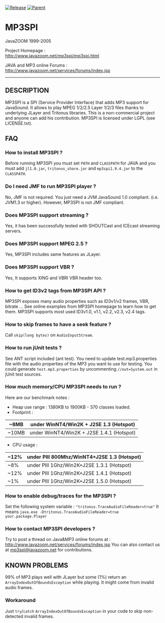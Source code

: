 [![Release](https://jitpack.io/v/umjammer/mp3spi.svg)](https://jitpack.io/#umjammer/mp3spi) [![Parent](https://img.shields.io/badge/Parent-vavi--sound--sandbox-pink)](https://github.com/umjammer/vavi-sound-sandbox)

# MP3SPI

 JavaZOOM 1999-2005

 Project Homepage :<br/>
   http://www.javazoom.net/mp3spi/mp3spi.html 

 JAVA and MP3 online Forums :<br/>
   http://www.javazoom.net/services/forums/index.jsp

----

## DESCRIPTION

MP3SPI is a SPI (Service Provider Interface) that adds MP3 support for JavaSound.
It allows to play MPEG 1/2/2.5 Layer 1/2/3 files thanks to underlying JLayer
and Tritonus libraries. This is a non-commercial project and anyone can add his 
contribution. MP3SPI is licensed under LGPL (see LICENSE.txt).


## FAQ

### How to install MP3SPI ?

  Before running MP3SPI you must set `PATH` and `CLASSPATH` for JAVA
  and you must add `jl1.0.jar`, `tritonus_share.jar` and `mp3spi1.9.4.jar` to the `CLASSPATH`.

### Do I need JMF to run MP3SPI player ?

  No, JMF is not required. You just need a JVM JavaSound 1.0 compliant.
  (i.e. JVM1.3 or higher). However, MP3SPI is not JMF compliant.

### Does MP3SPI support streaming ?

  Yes, it has been successfully tested with SHOUTCast and ICEcast streaming servers.

### Does MP3SPI support MPEG 2.5 ?

  Yes, MP3SPI includes same features as JLayer.

### Does MP3SPI support VBR ?

  Yes, It supports XING and VBRI VBR header too. 

### How to get ID3v2 tags from MP3SPI API ?

  MP3SPI exposes many audio properties such as ID3v1/v2 frames, VBR, bitrate ...
  See online examples from MP3SPI homepage to learn how to get them.
  MP3SPI supports most used ID3v1.0, v1.1, v2.2, v2.3, v2.4 tags.

### How to skip frames to have a seek feature ?

  Call `skip(long bytes)` on `AudioInputStream`.

### How to run jUnit tests ?

  See ANT script included (ant test). You need to update test.mp3.properties file
  with the audio properties of the MP3 you want to use for testing. You could generate
  `test.mp3.properties` by uncommenting `//out=System.out` in jUnit test sources.

### How much memory/CPU MP3SPI needs to run ?

  Here are our benchmark notes :

  * Heap use range : 1380KB to 1900KB - 370 classes loaded. 
  * Footprint :

| ~8MB |under WinNT4/Win2K + J2SE 1.3 (Hotspot) |
|---|---|
| ~10MB |under WinNT4/Win2K + J2SE 1.4.1 (Hotspot) |

  * CPU usage :

| ~12%| under PIII 800Mhz/WinNT4+J2SE 1.3 (Hotspot) |
|---|---|
| ~8% | under PIII 1Ghz/Win2K+J2SE 1.3.1 (Hotspot) |
| ~12% | under PIII 1Ghz/Win2K+J2SE 1.4.1 (Hotspot) |
|  ~1% | under PIII 1Ghz/Win2K+J2SE 1.5.0 (Hotspot) |

### How to enable debug/traces for the MP3SPI ?
  Set the following system variable : `"tritonus.TraceAudioFileReader=true"`
  It means `java.exe -Dtritonus.TraceAudioFileReader=true your.package.Player`

### How to contact MP3SPI developers ?

  Try to post a thread on Java&MP3 online forums at :
  http://www.javazoom.net/services/forums/index.jsp
  You can also contact us at mp3spi@javazoom.net for contributions.

## KNOWN PROBLEMS

99% of MP3 plays well with JLayer but some (1%) return an `ArrayIndexOutOfBoundsException` 
while playing. It might come from invalid audio frames. 

### Workaround

Just `try`/`catch` `ArrayIndexOutOfBoundsException` in your code to skip 
non-detected invalid frames.
